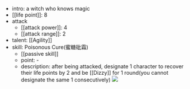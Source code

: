 - intro: a witch who knows magic
- [[life point]]: 8
- attack
	- [[attack power]]: 4
	- [[attack range]]: 2
- talent: [[Agility]]
- skill: Poisonous Cure(蜜糖砒霜) 
	- [[passive skill]] 
	- point: - 
	- description: after being attacked, designate 1 character to recover their life points by 2 and be [[Dizzy]] for 1 round(you cannot designate the same 1 consecutively)
  ![](https://imgsa.baidu.com/forum/w%3D580/sign=e706b538db39b6004dce0fbfd9523526/da31e0246b600c33758c6813144c510fdbf9a1c3.jpg)
